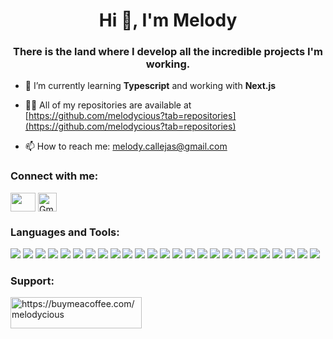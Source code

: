 <h1 align="center">Hi 👋, I'm Melody</h1>
<h3 align="center">There is the land where I develop all the incredible projects I'm working.</h3>

- 🌱 I’m currently learning **Typescript** and working with **Next.js**

- 👨‍💻 All of my repositories are available at [https://github.com/melodycious?tab=repositories](https://github.com/melodycious?tab=repositories)

- 📫 How to reach me: <a href="mailto:melody.callejas@gmail.com">melody.callejas@gmail.com</a>

<h3 align="left">Connect with me:</h3>
<p align="left">
  <a href="https://www.linkedin.com/in/melodycallejas/" target="_blank"><img align="center" src="https://raw.githubusercontent.com/rahuldkjain/github-profile-readme-generator/master/src/images/icons/Social/linked-in-alt.svg" alt="" height="30" width="40" /></a>
    <a href="mailto:melody.callejas@gmail.com" target="_blank"><img align="center" src="https://cdn-icons-png.flaticon.com/512/5968/5968534.png" alt="Gmail" height="30" width="30" /></a>
   
</p>

<h3 align="left">Languages and Tools:</h3>
<p align="left"> <img src="https://img.shields.io/badge/React-20232A?style=for-the-badge&logo=react&logoColor=61DAFB" /> 
  <img src="https://img.shields.io/badge/shadcn%2Fui-000000?style=for-the-badge&logo=shadcnui&logoColor=white" /> 
  <img src="https://img.shields.io/badge/Webpack-8DD6F9?style=for-the-badge&logo=Webpack&logoColor=white" /> 
  <img src="https://img.shields.io/badge/CSS3-1572B6?style=for-the-badge&logo=css3&logoColor=white" /> 
  <img src="https://img.shields.io/badge/HTML5-E34F26?style=for-the-badge&logo=html5&logoColor=white" /> 
  <img src="https://img.shields.io/badge/JavaScript-323330?style=for-the-badge&logo=javascript&logoColor=F7DF1E" /> 
  <img src="https://img.shields.io/badge/Python-FFD43B?style=for-the-badge&logo=python&logoColor=blue" /> 
  <img src="https://img.shields.io/badge/Django-092E20?style=for-the-badge&logo=django&logoColor=green" /> 
  <img src="https://img.shields.io/badge/TypeScript-007ACC?style=for-the-badge&logo=typescript&logoColor=white" /> 
  <img src="https://img.shields.io/badge/GIT-E44C30?style=for-the-badge&logo=git&logoColor=white" /> 
  <img src="https://img.shields.io/badge/next%20js-000000?style=for-the-badge&logo=nextdotjs&logoColor=white" /> 
  <img src="https://img.shields.io/badge/Postman-FF6C37?style=for-the-badge&logo=Postman&logoColor=white" /> 
  <img src="https://img.shields.io/badge/Redux-593D88?style=for-the-badge&logo=redux&logoColor=white" /> 
  <img src="https://img.shields.io/badge/Tailwind_CSS-38B2AC?style=for-the-badge&logo=tailwind-css&logoColor=white" /> 
  <img src="https://img.shields.io/badge/Bootstrap-563D7C?style=for-the-badge&logo=bootstrap&logoColor=white" /> 
  <img src="https://img.shields.io/badge/axios-671ddf?&style=for-the-badge&logo=axios&logoColor=white" /> 
  <img src="https://img.shields.io/badge/Astro-0C1222?style=for-the-badge&logo=astro&logoColor=FDFDFE" /> 
  <img src="https://img.shields.io/badge/npm-CB3837?style=for-the-badge&logo=npm&logoColor=white" /> 
  <img src="https://img.shields.io/badge/Wordpress-21759B?style=for-the-badge&logo=wordpress&logoColor=white" /> 
  <img src="https://img.shields.io/badge/Blogger-FF5722?style=for-the-badge&logo=blogger&logoColor=white" /> 
  <img src="https://img.shields.io/badge/shopify-8DB543?style=for-the-badge&logo=Shopify&logoColor=white" /> 
  <img src="https://img.shields.io/badge/Amazon_AWS-FF9900?style=for-the-badge&logo=amazonaws&logoColor=white" />
  <img src="https://img.shields.io/badge/Docker-2CA5E0?style=for-the-badge&logo=docker&logoColor=white" />
  <img src="https://img.shields.io/badge/Vercel-000000?style=for-the-badge&logo=vercel&logoColor=white" />
  <img src="https://img.shields.io/badge/Adobe%20Photoshop-31A8FF?style=for-the-badge&logo=Adobe%20Photoshop&logoColor=black" />
</p>

<h3 align="left">Support:</h3>
<p><a href="https://www.buymeacoffee.com/melodycious"> <img align="left" src="https://cdn.buymeacoffee.com/buttons/v2/default-yellow.png" height="50" width="210" alt="https://buymeacoffee.com/melodycious" /></a></p>
